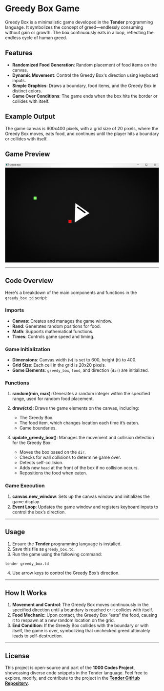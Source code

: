 # Greedy Box Game

Greedy Box is a minimalistic game developed in the **Tender** programming language. It symbolizes the concept of greed—endlessly consuming without gain or growth. The box continuously eats in a loop, reflecting the endless cycle of human greed.

## Features

- **Randomized Food Generation**: Random placement of food items on the canvas.
- **Dynamic Movement**: Control the Greedy Box's direction using keyboard inputs.
- **Simple Graphics**: Draws a boundary, food items, and the Greedy Box in distinct colors.
- **Game Over Conditions**: The game ends when the box hits the border or collides with itself.

## Example Output

The game canvas is 600x400 pixels, with a grid size of 20 pixels, where the Greedy Box moves, eats food, and continues until the player hits a boundary or collides with itself.


## Game Preview

[![Game Preview](./preview.png)](https://firebasestorage.googleapis.com/v0/b/snigebrawlaereht.appspot.com/o/uploads%2Fpreview.mp4?alt=media&token=e9a89b71-f723-429c-8989-9173c6c4d5b7) 

---

## Code Overview

Here's a breakdown of the main components and functions in the `greedy_box.td` script:

### Imports

- **Canvas**: Creates and manages the game window.
- **Rand**: Generates random positions for food.
- **Math**: Supports mathematical functions.
- **Times**: Controls game speed and timing.

### Game Initialization

- **Dimensions**: Canvas width (`w`) is set to 600, height (`h`) to 400.
- **Grid Size**: Each cell in the grid is 20x20 pixels.
- **Game Elements**: `greedy_box`, `food`, and direction (`dir`) are initialized.

### Functions

1. **random(min, max)**: Generates a random integer within the specified range, used for random food placement.

2. **draw(ctx)**: Draws the game elements on the canvas, including:
   - The Greedy Box.
   - The food item, which changes location each time it’s eaten.
   - Game boundaries.

3. **update_greedy_box()**: Manages the movement and collision detection for the Greedy Box:
   - Moves the box based on the `dir`.
   - Checks for wall collisions to determine game over.
   - Detects self-collision.
   - Adds new `head` at the front of the box if no collision occurs.
   - Repositions the food when eaten.

### Game Execution

1. **canvas.new_window**: Sets up the canvas window and initializes the game display.
2. **Event Loop**: Updates the game window and registers keyboard inputs to control the box’s direction.

---

## Usage

1. Ensure the **Tender** programming language is installed.
2. Save this file as `greedy_box.td`.
3. Run the game using the following command:

```bash
tender greedy_box.td
```

4. Use arrow keys to control the Greedy Box’s direction.

---

## How It Works

1. **Movement and Control**: The Greedy Box moves continuously in the specified direction until a boundary is reached or it collides with itself.
2. **Food Mechanic**: Upon contact, the Greedy Box “eats” the food, causing it to respawn at a new random location on the grid.
3. **End Condition**: If the Greedy Box collides with the boundary or with itself, the game is over, symbolizing that unchecked greed ultimately leads to self-destruction.

---

## License

This project is open-source and part of the **1000 Codes Project**, showcasing diverse code snippets in the Tender language. Feel free to explore, modify, and contribute to the project in the **[Tender GitHub Repository](https://github.com/2dprototype/tender)**.
